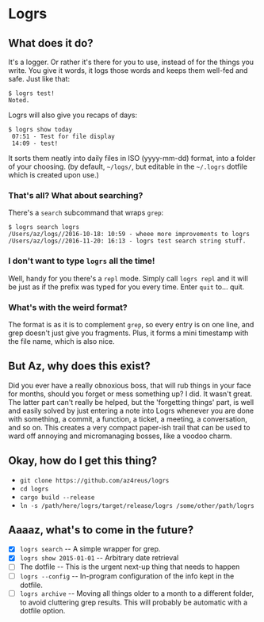# Logrs

## What does it do?
It's a logger. Or rather it's there for you to use,
instead of for the things you write. You give it words, it logs those words
and keeps them well-fed and safe. Just like that:

```
$ logrs test!
Noted.
```

Logrs will also give you recaps of days:

```
$ logrs show today
 07:51 - Test for file display
 14:09 - test!
```

It sorts them neatly into daily files in ISO (yyyy-mm-dd) format, into a folder of your choosing. 
(by default, `~/logs/`, but editable in the `~/.logrs` dotfile which is created upon use.)

### That's all? What about searching?
There's a `search` subcommand that wraps `grep`:
```
$ logrs search logrs
/Users/az/logs//2016-10-18: 10:59 - wheee more improvements to logrs
/Users/az/logs//2016-11-20: 16:13 - logrs test search string stuff.
```

### I don't want to type `logrs` all the time! 
Well, handy for you there's a `repl` mode. Simply call `logrs repl` and it will be just as if the 
prefix was typed for you every time. Enter `quit` to... quit. 

### What's with the weird format?
The format is as it is to complement `grep`, so every entry is on one line, and grep doesn't just
give you fragments. Plus, it forms a mini timestamp with the file name, which is also nice.

## But Az, why does this exist?
Did you ever have a really obnoxious boss, that will rub things in your face
for months, should you forget or mess something up? I did. It wasn't great.
The latter part can't really be helped, but the 'forgetting things' part, is well
and easily solved by just entering a note into Logrs whenever you are done with
something, a commit, a function, a ticket, a meeting, a conversation, and so on.
This creates a very compact paper-ish trail that can be used to ward off annoying
and micromanaging bosses, like a voodoo charm.

## Okay, how do I get this thing?
- `git clone https://github.com/az4reus/logrs`
- `cd logrs`
- `cargo build --release`
- `ln -s /path/here/logrs/target/release/logrs /some/other/path/logrs`

## Aaaaz, what's to come in the future?
- [x] `logrs search` -- A simple wrapper for grep.
- [x] `logrs show 2015-01-01` -- Arbitrary date retrieval
- [ ] The dotfile -- This is the urgent next-up thing that needs to happen
- [ ] `logrs --config` -- In-program configuration of the info kept in the dotfile.
- [ ] `logrs archive` -- Moving all things older to a month to a different folder, to avoid cluttering grep results. This will probably be automatic with a dotfile option.
